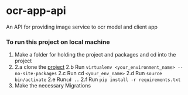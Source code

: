 # ocr-app-api
An API for providing image service to ocr model and client app

### To run this project on local machine
1. Make a folder for holding the project and packages and cd into the project
2.  2.a clone the [project](https://github.com/vinaykornapalli/ocr-app-api.git)
    2.b Run ```virtualenv <your_environment_name> --no-site-packages```
    2.c Run cd ```<your_env_name>```
    2.d Run ```source bin/activate```
    2.e Run```cd ..```
    2.f Run ```pip install -r requirements.txt```  
3. Make the necessary Migrations
